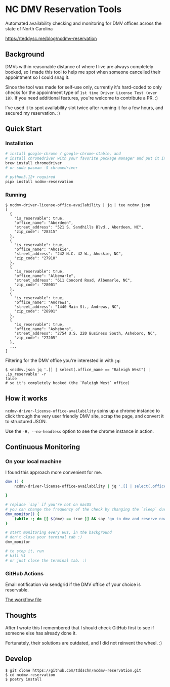 # NC DMV Reservation Tools

Automated availability checking and monitoring for DMV offices across the state of North Carolina

https://teddysc.me/blog/ncdmv-reservation

## Background

DMVs within reasonable distance of where I live are always completely booked, so I made this tool to help me spot when someone cancelled their appointment so I could snag it.

Since the tool was made for self-use only, currently it's hard-coded to only checks for the appointment type of `1st time Driver License Test (over 18)`. If you need additional features, you're welcome to contribute a PR. :)

I've used it to spot availability slot twice after running it for a few hours, and secured my reservation. :)

## Quick Start

### Installation

```bash
# install google-chrome / google-chrome-stable, and
# install chromedriver with your favorite package manager and put it in your $PATH
brew install chromedriver
# or sudo pacman -S chromedriver

# python3.12+ required
pipx install ncdmv-reservation
```

### Running

```
$ ncdmv-driver-license-office-availability | jq | tee ncdmv.json
[
  {
    "is_reservable": true,
    "office_name": "Aberdeen",
    "street_address": "521 S. Sandhills Blvd., Aberdeen, NC",
    "zip_code": "28315"
  },
  {
    "is_reservable": true,
    "office_name": "Ahoskie",
    "street_address": "242 N.C. 42 W., Ahoskie, NC",
    "zip_code": "27910"
  },
  {
    "is_reservable": true,
    "office_name": "Albemarle",
    "street_address": "611 Concord Road, Albemarle, NC",
    "zip_code": "28001"
  },
  {
    "is_reservable": true,
    "office_name": "Andrews",
    "street_address": "1440 Main St., Andrews, NC",
    "zip_code": "28901"
  },
  {
    "is_reservable": true,
    "office_name": "Asheboro",
    "street_address": "2754 U.S. 220 Business South, Asheboro, NC",
    "zip_code": "27205"
  },
  ...
]
```

Filtering for the DMV office you're interested in with `jq`:

```
$ <ncdmv.json jq '.[] | select(.office_name == "Raleigh West") | .is_reservable' -r
false
# so it's completely booked (the `Raleigh West` office)
```



## How it works

`ncdmv-driver-license-office-availability` spins up a chrome instance to click through the very user friendly DMV site, scrap the page, and convert it to structured JSON.

Use the `-H, --no-headless` option to see the chrome instance in action.


## Continuous Monitoring

### On your local machine

I found this approach more convenient for me.

```bash
dmv () {
	ncdmv-driver-license-office-availability | jq '.[] | select(.office_name == "Raleigh West") | .is_reservable' -r

}

# replace `say` if you're not on macOS
# you can change the frequency of the check by changing the `sleep` duration
dmv_monitor() {
	(while :; do [[ $(dmv) == true ]] && say 'go to dmv and reserve now'; sleep 60; done)&
}

# start monitoring every 60s, in the background
# don't close your terminal tab :)
dmv_monitor

# to stop it, run
# kill %1
# or just close the terminal tab. :)
```

### GitHub Actions

Email notification via sendgrid if the DMV office of your choice is reservable.

[The workflow file](https://gist.github.com/tddschn/a3da8a200f3599b29533e02945264d3f)




## Thoughts

After I wrote this I remembered that I should check GitHub first to see if someone else has already done it. 

Fortunately, their solutions are outdated, and I did not reinvent the wheel. :)


## Develop

```
$ git clone https://github.com/tddschn/ncdmv-reservation.git
$ cd ncdmv-reservation
$ poetry install
```
